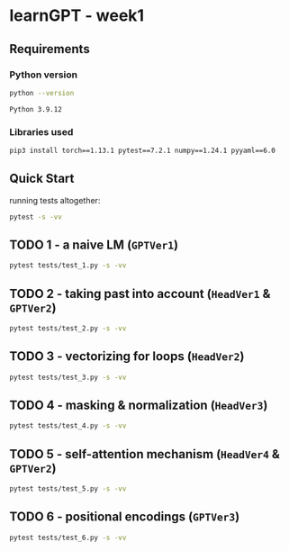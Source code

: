 # learnGPT - week1

## Requirements

### Python version
```bash
python --version
```
```text
Python 3.9.12
```
### Libraries used
```bash
pip3 install torch==1.13.1 pytest==7.2.1 numpy==1.24.1 pyyaml==6.0
```

## Quick Start

running tests altogether:
```bash 
pytest -s -vv
```

## TODO 1 - a naive LM (`GPTVer1`)

```bash
pytest tests/test_1.py -s -vv
```


## TODO 2 - taking past into account  (`HeadVer1` & `GPTVer2`)

```bash
pytest tests/test_2.py -s -vv
```


## TODO 3 - vectorizing for loops (`HeadVer2`)

```bash
pytest tests/test_3.py -s -vv
```

## TODO 4 - masking & normalization (`HeadVer3`)

```bash
pytest tests/test_4.py -s -vv
```

## TODO 5 - self-attention mechanism (`HeadVer4` & `GPTVer2`)

```bash
pytest tests/test_5.py -s -vv
```

## TODO 6 - positional encodings (`GPTVer3`)

```bash
pytest tests/test_6.py -s -vv
```





